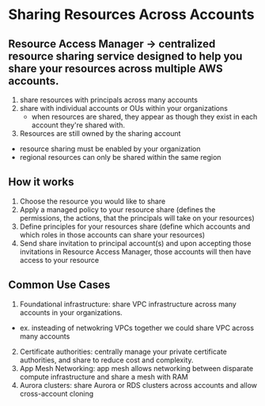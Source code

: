 # Sharing Resources Across Accounts

## Resource Access Manager -> centralized resource sharing service designed to help you share your resources across multiple AWS accounts.
1. share resources with principals across many accounts
2. share with individual accounts or OUs within your organizations
    - when resources are shared, they appear as though they exist in each account they're shared with. 
3. Resources are still owned by the sharing account

- resource sharing must be enabled by your organization
- regional resources can only be shared within the same region

## How it works
1. Choose the resource you would like to share
2. Apply a managed policy to your resource share (defines the permissions, the actions, that the principals will take on your resources)
3. Define principles for your resources share (define which accounts and which roles in those accounts can share your resources)
4. Send share invitation to principal account(s) and upon accepting those invitations in Resource Access Manager, those accounts will then have access to your resource

## Common Use Cases
1. Foundational infrastructure: share VPC infrastructure across many accounts in your organizations.
  - ex. insteading of netwokring VPCs together we could share VPC across many accounts
2. Certificate authorities: centrally manage your private certificate authorities, and share to reduce cost and complexity.
3. App Mesh Networking: app mesh allows networking between disparate compute infrastructure and share a mesh with RAM
4. Aurora clusters: share Aurora or RDS clusters across accounts and allow cross-account cloning